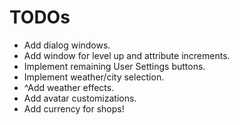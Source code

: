 TODOs
=====
- Add dialog windows.
- Add window for level up and attribute increments.
- Implement remaining User Settings buttons.
- Implement weather/city selection.
- ^Add weather effects.
- Add avatar customizations.
- Add currency for shops!
